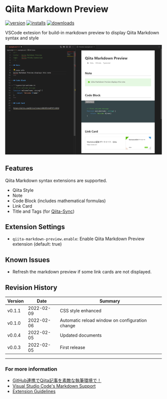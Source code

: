 # Qiita Markdown Preview

[![version](https://vsmarketplacebadge.apphb.com/version/ryokat3.vscode-qiita-markdown-preview.svg)](https://marketplace.visualstudio.com/items?itemName=ryokat3.vscode-qiita-markdown-preview)
[![installs](https://vsmarketplacebadge.apphb.com/installs/ryokat3.vscode-qiita-markdown-preview.svg)](https://marketplace.visualstudio.com/items?itemName=ryokat3.vscode-qiita-markdown-preview)
[![downloads](https://vsmarketplacebadge.apphb.com/downloads/ryokat3.vscode-qiita-markdown-preview.svg)](https://marketplace.visualstudio.com/items?itemName=ryokat3.vscode-qiita-markdown-preview)

VSCode extesion for build-in markdown preview to display Qiita Markdown syntax and style

![Samples](img/qiita-markdown-preview-samples.png)

## Features

Qiita Markdown syntax extensions are supported.

- Qiita Style
- Note
- Code Block (includes mathematical formulas)
- Link Card
- Title and Tags (for [Qiita-Sync](https://github.com/ryokat3/qiita-sync))

## Extension Settings

- `qiita-markdown-preview.enable`: Enable Qiita Markdown Preview extension (default: true)

## Known Issues

- Refresh the markdown preview if some link cards are not displayed.

## Revision History

| Version  | Date       | Summary                                                           |
|----------|------------|-------------------------------------------------------------------|
| v0.1.1   | 2022-02-09 | CSS style enhanced                                                |
| v0.1.0   | 2022-02-06 | Automatic reload window on configuration change                   |
| v0.0.4   | 2022-02-05 | Updated documents                                                 |
| v0.0.3   | 2022-02-05 | First release                                                     |


-----------------------------------------------------------------------------------------------------------
### For more information

* [GitHub連携でQiita記事を素敵な執筆環境で！](https://qiita.com/ryokat3/items/d054b95f68810f70b136)
* [Visual Studio Code's Markdown Support](http://code.visualstudio.com/docs/languages/markdown)
* [Extension Guidelines](https://code.visualstudio.com/api/references/extension-guidelines)

